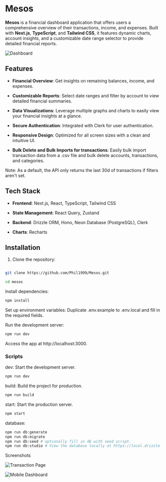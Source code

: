 
# Mesos

 
**Mesos** is a financial dashboard application that offers users a comprehensive overview of their transactions, income, and expenses. Built with **Next.js**, **TypeScript**, and **Tailwind CSS**, it features dynamic charts, account insights, and a customizable date range selector to provide detailed financial reports.

![Dashboard](https://github.com/user-attachments/assets/56f6f621-3ee8-45d5-af0b-03eac553420f)

## Features

-  **Financial Overview**: Get insights on remaining balances, income, and expenses.

-  **Customizable Reports**: Select date ranges and filter by account to view detailed financial summaries.

-  **Data Visualizations**: Leverage multiple graphs and charts to easily view your financial insights at a glance.

-  **Secure Authentication**: Integrated with Clerk for user authentication.

-  **Responsive Design**: Optimized for all screen sizes with a clean and intuitive UI.
-  **Bulk Delete and Bulk Imports for transactions**: Easily bulk import transaction data from a .csv file and bulk delete accounts, transactions, and categories.

  Note: As a default, the API only returns the last 30d of transactions if filters aren't set.

## Tech Stack

  -  **Frontend**: Next.js, React, TypeScript, Tailwind CSS

-  **State Management**: React Query, Zustand

-  **Backend**: Drizzle ORM, Hono, Neon Database (PostgreSQL), Clerk

-  **Charts**: Recharts


## Installation

  

1. Clone the repository:

```bash

git clone https://github.com/Phil1999/Mesos.git

cd mesos
```

Install dependencies:

  

```bash
npm install
```
Set up environment variables:
Duplicate .env.example to .env.local and fill in the required fields.

Run the development server:
```bash
npm run dev
```
Access the app at http://localhost:3000.

  
### Scripts

dev: Start the development server.

```bash
npm run dev
```
build: Build the project for production.

```bash
npm run build
```
start: Start the production server.

```bash
npm start
```
database: 

```bash
npm run db:generate
npm run db:migrate
npm run db:seed # optionally fill in db with seed script.
npm run db:studio # View the database locally at https://local.drizzle.studio
```
Screenshots

![Transaction Page](https://github.com/user-attachments/assets/bdd2e6ae-131e-4cf0-9c5c-38811456d24c)

![Mobile Dashboard](https://github.com/user-attachments/assets/28fa2a34-a692-491f-9532-2b7c954df6c6)
